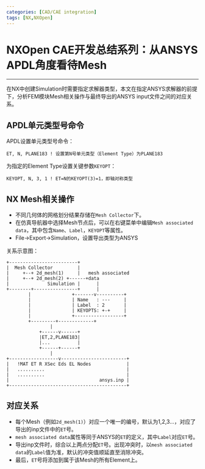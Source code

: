 ```yaml
---
categories: [CAD/CAE integration]
tags: [NX,NXOpen]
---
```


# NXOpen CAE开发总结系列：从ANSYS APDL角度看待Mesh


---

在NX中创建Simulation时需要指定求解器类型，本文在指定ANSYS求解器的前提下，分析FEM模块Mesh相关操作与最终导出的ANSYS input文件之间的对应关系。

## APDL单元类型号命令

APDL设置单元类型号命令：

    ET, N, PLANE183 ! 设置第N号单元类型（Element Type）为PLANE183


为指定的Element Type设置关键参数`KEYOPT`：

    KEYOPT, N, 3, 1 ! ET=N的KEYOPT(3)=1，即轴对称类型


## NX Mesh相关操作

- 不同几何体的网格划分结果存储在`Mesh Collector`下。
- 在仿真导航器中选择Mesh节点后，可以在右键菜单中编辑`Mesh associated data`，其中包含`Name`、`Label`，`KEYOPT`等属性。
- File->Export->Simulation，设置导出类型为ANSYS

关系示意图：

    +-------------------------+
    |  Mesh Collector         |
    |     +--+ 2d_mesh(1)     |   mesh associated
    |     +--+ 2d_mesh(2) +------+data
    |              Simulation |      |
    +--------+----------------+      |
            |               +-------v----------+
            |               | Name   : ---     |
            |               | Label  : 2       |
            |               | KEYOPTS: +-+     |
            |               +------------------+
            +---------+-------------+
                    |
                +------v------+
                |ET,2,PLANE183|
                |...          |
                +------+------+
                    |
    +------------------v------------------------+
    |   !MAT ET R XSec Eds EL Nodes             |
    |   ..........                              |
    |   ..........                              |
    |                                 ansys.inp |
    +-------------------------------------------+


## 对应关系

- 每个Mesh（例如`2d_mesh(1)`）对应一个唯一的编号，默认为1,2,3...，对应了导出的inp文件中的`ET`号。
- `mesh associated data`属性等同于ANSYS的`ET`的定义，其中`Label`对应`ET`号。
- 导出inp文件时，综合以上两点分配`ET`号。出现冲突时，以`mesh associated data`的`Label`值为准，默认的冲突值顺延直至消除冲突。
- 最后，`ET`号将添加到属于该Mesh的所有Element上。